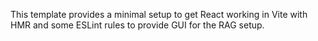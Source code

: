 This template provides a minimal setup to get React working in Vite with HMR and some ESLint rules to provide GUI for the RAG setup.
